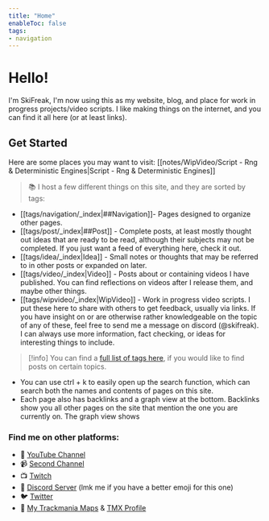```yaml
---
title: "Home"
enableToc: false
tags:
- navigation
---
```

# Hello!
I'm SkiFreak, I'm now using this as my website, blog, and place for work in progress projects/video scripts. I like making things on the internet, and you can find it all here (or at least links).

## Get Started
Here are some places you may want to visit:
[[notes/WipVideo/Script - Rng & Deterministic Engines|Script - Rng & Deterministic Engines]]

> 📚 I host a few different things on this site, and they are sorted by tags:
- [[tags/navigation/_index|##Navigation]]- Pages designed to organize other pages.
- [[tags/post/_index|##Post]] - Complete posts, at least mostly thought out ideas that are ready to be read, although their subjects may not be completed. If you just want a feed of everything here, check it out.
- [[tags/idea/_index|Idea]] - Small notes or thoughts that may be referred to in other posts or expanded on later.
- [[tags/video/_index|Video]] - Posts about or containing videos I have published. You can find reflections on videos after I release them, and maybe other things.
- [[tags/wipvideo/_index|WipVideo]] - Work in progress video scripts. I put these here to share with others to get feedback, usually via links. If you have insight on or are otherwise rather knowledgeable on the topic of any of these, feel free to send me a message on discord (@skifreak). I can always use more information, fact checking, or ideas for interesting things to include.
> [!info]
You can find a [full list of tags here](https://ski-freak.github.io/quartz/tags/), if you would like to find posts on certain topics.

- You can use ctrl + k to easily open up the search function, which can search both the names and contents of pages on this site.
- Each page also has backlinks and a graph view at the bottom. Backlinks show you all other pages on the site that mention the one you are currently on. The graph view shows 

### Find me on other platforms:
- 🎥 [YouTube Channel](https://www.youtube.com/@Ski_Freak/featured)
- 📹 [Second Channel](https://www.youtube.com/@SkiFreakTM)
- 📺 [Twitch](https://www.twitch.tv/that_ski_freak)
- 📰 [Discord Server](https://discord.gg/sRB54zg) (lmk me if you have a better emoji for this one)
- 🐦 [Twitter](https://twitter.com/That_Ski_Freak)
- 🚗 [My Trackmania Maps](https://www.youtube.com/@ThatSkiFreak/videos) & [TMX Profile](https://trackmania.exchange/user/profile/27633)

